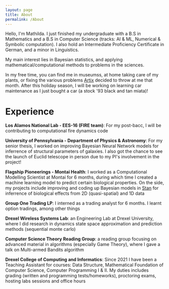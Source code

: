 ```yaml
---
layout: page
title: About
permalink: /About
---
```

Hello, I'm Mathilda. I just finished my undergraduate with a B.S in Mathematics and a B.S in Computer Science (tracks: AI & ML, Numerical & Symbolic computation). I also hold an Intermediate Proficiency Certificate in German, and a minor in Linguistics.

My main interest lies in Bayesian statistics, and applying mathematical/computational methods to problems in the sciences.

In my free time, you can find me in museumss, at home taking care of my plants, or fixing the various problems [Artix](https://artixlinux.org/) decided to throw at me that month. After this holiday season, I will be working on learning car maintenance as I just bought a car (a stock '93 black and tan miata)!

# Experience
**Los Alamos National Lab - EES-16 (FIRE team)**: For my post-bacc, I will be contributing to computational fire dynamics code

**University of Pennsylvania - Department of Physics & Astronomy**: For my senior thesis, I worked on improving Bayesian Neural Network models for inferrence of structural parameters of galaxies. I also got the chance to see the launch of Euclid telescope in person due to my PI's involvement in the project!

**Flagship Pioneerings - Montai Health**: I worked as a Computational Modelling Scientist at Montai for 6 months, during which time I created a machine learning model to predict certain biological properties. On the side, my projects include improving and coding up Bayesian models in [Stan](https://mc-stan.org/) for inferrence of biological effects from 2D (quasi-spatial) and 1D data

**Group One Trading LP**: I interned as a trading analyst for 6 months. I learnt option tradings, among other things

**Drexel Wireless Systems Lab**: an Engineering Lab at Drexel University, where I did research in dynamics state space approximation and prediction methods (sequential monte carlo)

**Computer Science Theory Reading Group**: a reading group focusing on advanced material in algorithms (especially Game Theory), where I gave a talk on Multi-armed Bandits algorithm

**Drexel College of Computing and Informatics**: Since 2021 I have been a Teaching Assistant for courses: Data Structure, Mathematical Foundation of Computer Science, Computer Programming I & II. My duties includes grading (written and programming tests/homeworks), proctoring exams, hosting labs sessions and office hours
